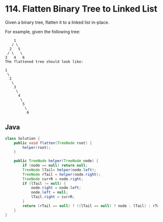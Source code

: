 # 114. Flatten Binary Tree to Linked List

Given a binary tree, flatten it to a linked list in-place.

For example, given the following tree:
```
    1
   / \
  2   5
 / \   \
3   4   6
The flattened tree should look like:

1
 \
  2
   \
    3
     \
      4
       \
        5
         \
          6
```

## Java
```java
class Solution {
    public void flatten(TreeNode root) {
        helper(root);
    }
    
    public TreeNode helper(TreeNode node) {
        if (node == null) return null;
        TreeNode lTail= helper(node.left);
        TreeNode rTail = helper(node.right);
        TreeNode currR = node.right;
        if (lTail != null) {
            node.right = node.left;
            node.left = null;
            lTail.right = currR;
        }
        return (rTail == null) ? ((lTail == null) ? node : lTail) : rTail;
    }
}
```
